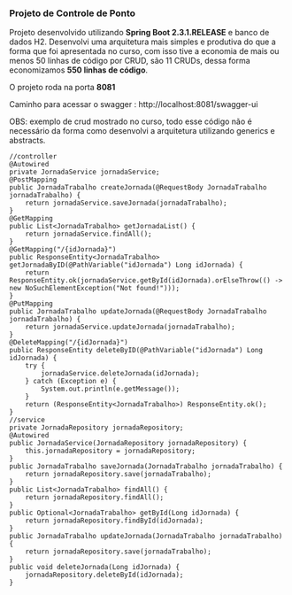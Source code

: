 ### Projeto de Controle de Ponto

Projeto desenvolvido utilizando <b>Spring Boot 2.3.1.RELEASE</b> e banco de dados H2.
Desenvolvi uma arquitetura mais simples e produtiva do que a forma que foi apresentada no curso, com isso tive a economia 
de mais ou menos 50 linhas de código por CRUD, são 11 CRUDs, dessa forma economizamos **550 linhas de código**.

O projeto roda na porta <b>8081</b>

Caminho para acessar o swagger : http://localhost:8081/swagger-ui

OBS: exemplo de crud mostrado no curso, todo esse código não é necessário da forma como desenvolvi a arquitetura utilizando
generics e abstracts.

    //controller
    @Autowired
    private JornadaService jornadaService;
    @PostMapping
    public JornadaTrabalho createJornada(@RequestBody JornadaTrabalho jornadaTrabalho) {
        return jornadaService.saveJornada(jornadaTrabalho);
    }
    @GetMapping
    public List<JornadaTrabalho> getJornadaList() {
        return jornadaService.findAll();
    }
    @GetMapping("/{idJornada}")
    public ResponseEntity<JornadaTrabalho> getJornadaByID(@PathVariable("idJornada") Long idJornada) {
        return ResponseEntity.ok(jornadaService.getById(idJornada).orElseThrow(() -> new NoSuchElementException("Not found!")));
    }
    @PutMapping
    public JornadaTrabalho updateJornada(@RequestBody JornadaTrabalho jornadaTrabalho) {
        return jornadaService.updateJornada(jornadaTrabalho);
    }
    @DeleteMapping("/{idJornada}")
    public ResponseEntity deleteByID(@PathVariable("idJornada") Long idJornada) {
        try {
            jornadaService.deleteJornada(idJornada);
        } catch (Exception e) {
            System.out.println(e.getMessage());
        }
        return (ResponseEntity<JornadaTrabalho>) ResponseEntity.ok();
    }
    //service
    private JornadaRepository jornadaRepository;
    @Autowired
    public JornadaService(JornadaRepository jornadaRepository) {
        this.jornadaRepository = jornadaRepository;
    }
    public JornadaTrabalho saveJornada(JornadaTrabalho jornadaTrabalho) {
        return jornadaRepository.save(jornadaTrabalho);
    }
    public List<JornadaTrabalho> findAll() {
        return jornadaRepository.findAll();
    }
    public Optional<JornadaTrabalho> getById(Long idJornada) {
        return jornadaRepository.findById(idJornada);
    }
    public JornadaTrabalho updateJornada(JornadaTrabalho jornadaTrabalho) {
        return jornadaRepository.save(jornadaTrabalho);
    }
    public void deleteJornada(Long idJornada) {
        jornadaRepository.deleteById(idJornada);
    }
